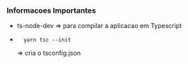 ### Informacoes Importantes
* ts-node-dev => para compilar a aplicacao em Typescript
* ```shell 
    yarn tsc --init
    ```
    => cria o tsconfig.json 